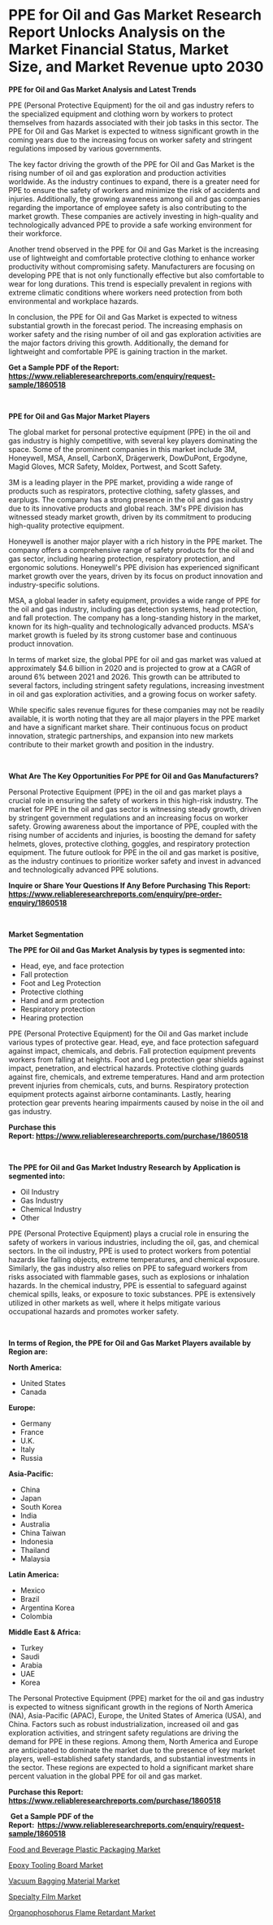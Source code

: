 <p><h1>PPE for Oil and Gas Market Research Report Unlocks Analysis on the Market Financial Status, Market Size, and Market Revenue upto 2030</h1></p><p><strong>PPE for Oil and Gas Market Analysis and Latest Trends</strong></p>
<p><p>PPE (Personal Protective Equipment) for the oil and gas industry refers to the specialized equipment and clothing worn by workers to protect themselves from hazards associated with their job tasks in this sector. The PPE for Oil and Gas Market is expected to witness significant growth in the coming years due to the increasing focus on worker safety and stringent regulations imposed by various governments.</p><p>The key factor driving the growth of the PPE for Oil and Gas Market is the rising number of oil and gas exploration and production activities worldwide. As the industry continues to expand, there is a greater need for PPE to ensure the safety of workers and minimize the risk of accidents and injuries. Additionally, the growing awareness among oil and gas companies regarding the importance of employee safety is also contributing to the market growth. These companies are actively investing in high-quality and technologically advanced PPE to provide a safe working environment for their workforce.</p><p>Another trend observed in the PPE for Oil and Gas Market is the increasing use of lightweight and comfortable protective clothing to enhance worker productivity without compromising safety. Manufacturers are focusing on developing PPE that is not only functionally effective but also comfortable to wear for long durations. This trend is especially prevalent in regions with extreme climatic conditions where workers need protection from both environmental and workplace hazards.</p><p>In conclusion, the PPE for Oil and Gas Market is expected to witness substantial growth in the forecast period. The increasing emphasis on worker safety and the rising number of oil and gas exploration activities are the major factors driving this growth. Additionally, the demand for lightweight and comfortable PPE is gaining traction in the market.</p></p>
<p><strong>Get a Sample PDF of the Report:&nbsp; <a href="https://www.reliableresearchreports.com/enquiry/request-sample/1860518">https://www.reliableresearchreports.com/enquiry/request-sample/1860518</a></strong></p>
<p>&nbsp;</p>
<p><strong>PPE for Oil and Gas Major Market Players</strong></p>
<p><p>The global market for personal protective equipment (PPE) in the oil and gas industry is highly competitive, with several key players dominating the space. Some of the prominent companies in this market include 3M, Honeywell, MSA, Ansell, CarbonX, Drägerwerk, DowDuPont, Ergodyne, Magid Gloves, MCR Safety, Moldex, Portwest, and Scott Safety.</p><p>3M is a leading player in the PPE market, providing a wide range of products such as respirators, protective clothing, safety glasses, and earplugs. The company has a strong presence in the oil and gas industry due to its innovative products and global reach. 3M's PPE division has witnessed steady market growth, driven by its commitment to producing high-quality protective equipment.</p><p>Honeywell is another major player with a rich history in the PPE market. The company offers a comprehensive range of safety products for the oil and gas sector, including hearing protection, respiratory protection, and ergonomic solutions. Honeywell's PPE division has experienced significant market growth over the years, driven by its focus on product innovation and industry-specific solutions.</p><p>MSA, a global leader in safety equipment, provides a wide range of PPE for the oil and gas industry, including gas detection systems, head protection, and fall protection. The company has a long-standing history in the market, known for its high-quality and technologically advanced products. MSA's market growth is fueled by its strong customer base and continuous product innovation.</p><p>In terms of market size, the global PPE for oil and gas market was valued at approximately $4.6 billion in 2020 and is projected to grow at a CAGR of around 6% between 2021 and 2026. This growth can be attributed to several factors, including stringent safety regulations, increasing investment in oil and gas exploration activities, and a growing focus on worker safety.</p><p>While specific sales revenue figures for these companies may not be readily available, it is worth noting that they are all major players in the PPE market and have a significant market share. Their continuous focus on product innovation, strategic partnerships, and expansion into new markets contribute to their market growth and position in the industry.</p></p>
<p>&nbsp;</p>
<p><strong>What Are The Key Opportunities For PPE for Oil and Gas Manufacturers?</strong></p>
<p><p>Personal Protective Equipment (PPE) in the oil and gas market plays a crucial role in ensuring the safety of workers in this high-risk industry. The market for PPE in the oil and gas sector is witnessing steady growth, driven by stringent government regulations and an increasing focus on worker safety. Growing awareness about the importance of PPE, coupled with the rising number of accidents and injuries, is boosting the demand for safety helmets, gloves, protective clothing, goggles, and respiratory protection equipment. The future outlook for PPE in the oil and gas market is positive, as the industry continues to prioritize worker safety and invest in advanced and technologically advanced PPE solutions.</p></p>
<p><strong>Inquire or Share Your Questions If Any Before Purchasing This Report: <a href="https://www.reliableresearchreports.com/enquiry/pre-order-enquiry/1860518">https://www.reliableresearchreports.com/enquiry/pre-order-enquiry/1860518</a></strong></p>
<p>&nbsp;</p>
<p><strong>Market Segmentation</strong></p>
<p><strong>The PPE for Oil and Gas Market Analysis by types is segmented into:</strong></p>
<p><ul><li>Head, eye, and face protection</li><li>Fall protection</li><li>Foot and Leg Protection</li><li>Protective clothing</li><li>Hand and arm protection</li><li>Respiratory protection</li><li>Hearing protection</li></ul></p>
<p><p>PPE (Personal Protective Equipment) for the Oil and Gas market include various types of protective gear. Head, eye, and face protection safeguard against impact, chemicals, and debris. Fall protection equipment prevents workers from falling at heights. Foot and Leg protection gear shields against impact, penetration, and electrical hazards. Protective clothing guards against fire, chemicals, and extreme temperatures. Hand and arm protection prevent injuries from chemicals, cuts, and burns. Respiratory protection equipment protects against airborne contaminants. Lastly, hearing protection gear prevents hearing impairments caused by noise in the oil and gas industry.</p></p>
<p><strong>Purchase this Report:&nbsp;<a href="https://www.reliableresearchreports.com/purchase/1860518">https://www.reliableresearchreports.com/purchase/1860518</a></strong></p>
<p>&nbsp;</p>
<p><strong>The PPE for Oil and Gas Market Industry Research by Application is segmented into:</strong></p>
<p><ul><li>Oil Industry</li><li>Gas Industry</li><li>Chemical Industry</li><li>Other</li></ul></p>
<p><p>PPE (Personal Protective Equipment) plays a crucial role in ensuring the safety of workers in various industries, including the oil, gas, and chemical sectors. In the oil industry, PPE is used to protect workers from potential hazards like falling objects, extreme temperatures, and chemical exposure. Similarly, the gas industry also relies on PPE to safeguard workers from risks associated with flammable gases, such as explosions or inhalation hazards. In the chemical industry, PPE is essential to safeguard against chemical spills, leaks, or exposure to toxic substances. PPE is extensively utilized in other markets as well, where it helps mitigate various occupational hazards and promotes worker safety.</p></p>
<p>&nbsp;</p>
<p><strong>In terms of Region, the PPE for Oil and Gas Market Players available by Region are:</strong></p>
<p>
    <p> <strong> North America: </strong>
        <ul>
            <li>United States</li>
            <li>Canada</li>
        </ul>
        </p> 
    <p> <strong> Europe: </strong>
        <ul>
            <li>Germany</li>
            <li>France</li>
            <li>U.K.</li>
            <li>Italy</li>
            <li>Russia</li>
        </ul>
        </p> 
    <p> <strong> Asia-Pacific: </strong>
        <ul>
            <li>China</li>
            <li>Japan</li>
            <li>South Korea</li>
            <li>India</li>
            <li>Australia</li>
            <li>China Taiwan</li>
            <li>Indonesia</li>
            <li>Thailand</li>
            <li>Malaysia</li>
        </ul>
        </p> 
    <p> <strong> Latin America: </strong>
        <ul>
            <li>Mexico</li>
            <li>Brazil</li>
            <li>Argentina Korea</li>
            <li>Colombia</li>
        </ul>
        </p> 
    <p> <strong> Middle East & Africa: </strong>
        <ul>
            <li>Turkey</li>
            <li>Saudi</li>
            <li>Arabia</li>
            <li>UAE</li>
            <li>Korea</li>
        </ul>
    </p>
    </p>
<p><p>The Personal Protective Equipment (PPE) market for the oil and gas industry is expected to witness significant growth in the regions of North America (NA), Asia-Pacific (APAC), Europe, the United States of America (USA), and China. Factors such as robust industrialization, increased oil and gas exploration activities, and stringent safety regulations are driving the demand for PPE in these regions. Among them, North America and Europe are anticipated to dominate the market due to the presence of key market players, well-established safety standards, and substantial investments in the sector. These regions are expected to hold a significant market share percent valuation in the global PPE for oil and gas market.</p></p>
<p><strong>Purchase this Report: <a href="https://www.reliableresearchreports.com/purchase/1860518">https://www.reliableresearchreports.com/purchase/1860518</a></strong></p>
<p>&nbsp;<strong>Get a Sample PDF of the Report:&nbsp;&nbsp;<a href="https://www.reliableresearchreports.com/enquiry/request-sample/1860518">https://www.reliableresearchreports.com/enquiry/request-sample/1860518</a></strong></p>
<p><strong></strong></p>
<p><p><a href="https://github.com/Paul14Anderson63/Market-Research-Report-List-1/blob/main/food-and-beverage-plastic-packaging-market.md">Food and Beverage Plastic Packaging Market</a></p><p><a href="https://github.com/dringals/Market-Research-Report-List-1/blob/main/epoxy-tooling-board-market.md">Epoxy Tooling Board Market</a></p><p><a href="https://github.com/aasishrp01/Market-Research-Report-List-1/blob/main/vacuum-bagging-material-market.md">Vacuum Bagging Material Market</a></p><p><a href="https://github.com/aashishrp02/Market-Research-Report-List-1/blob/main/specialty-film-market.md">Specialty Film Market</a></p><p><a href="https://github.com/aashishrp/Market-Research-Report-List-1/blob/main/organophosphorus-flame-retardant-market.md">Organophosphorus Flame Retardant Market</a></p></p>